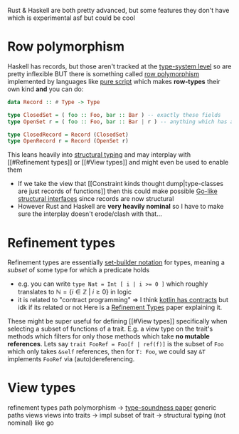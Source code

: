 Rust & Haskell are both pretty advanced, but some features they don't have which is experimental asf but could be cool

# Row polymorphism
Haskell has records, but those aren't tracked at the <u>type-system level</u> so are pretty inflexible BUT there is something called [row polymorphism](https://en.wikipedia.org/wiki/Row_polymorphism) implemented by languages like [pure script](https://www.purescript.org/) which makes **row-types** their own kind **and** you can do:
```haskell
data Record :: # Type -> Type

type ClosedSet = ( foo :: Foo, bar :: Bar ) -- exactly these fields
type OpenSet r = ( foo :: Foo, bar :: Bar | r ) -- anything which has atleast these fields

type ClosedRecord = Record (ClosedSet)
type OpenRecord r = Record (OpenSet r)

```
This leans heavily into [structural typing](https://en.wikipedia.org/wiki/Structural_type_system) and may interplay with [[#Refinement types]] or [[#View types]] and might even be used to enable them
- If we take the view that [[Constraint kinds thought dump|type-classes are just records of functions]] then this could make possible [Go-like structural interfaces](https://www.golang-book.com/books/intro/9) since records are now structural
- However Rust and Haskell are **very heavily nominal** so I have to make sure the interplay doesn't erode/clash with that...

# Refinement types
Refinement types are essentially [set-builder notation](https://en.wikipedia.org/wiki/Set-builder_notation) for types, meaning a _subset_ of some type for which a predicate holds 
- e.g. you can write `type Nat = Int [ i | i >= 0 ]` which roughly translates to $\mathbb{N} = \{ i \in \mathbb{Z} \ | \ i \geq 0 \}$ in logic
- it is related to "contract programming" => I think [kotlin has contracts](https://www.baeldung.com/kotlin/contracts) but idk if its related or not
Here is a [Refinement Types](https://arxiv.org/pdf/2010.07763) paper explaining it.

These might be super useful for defining [[#View types]] specifically when selecting a subset of functions of a trait. E.g. a view type on the trait's methods which filters for only those methods which take **no mutable references**. Lets say `trait FooRef = Foo[f | ref(f)]` is the subset of `Foo` which only takes `&self` references, then for `T: Foo`, we could say `&T` implements `FooRef` via (auto)dereferencing.
# View types



refinement types
path polymorphism -> [type-soundness paper](https://dl.acm.org/doi/10.1016/j.entcs.2016.06.015)
generic  paths
views
views into traits -> impl subset of trait -> structural typing (not nominal) like go
